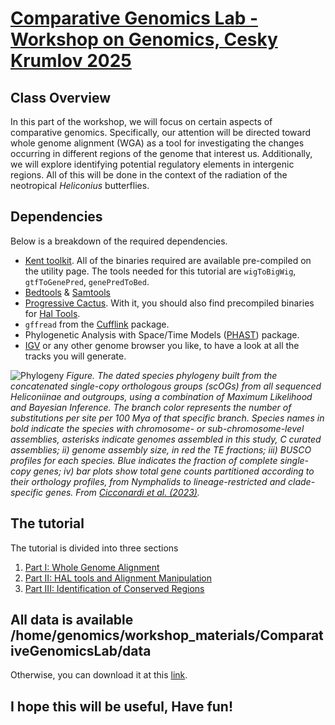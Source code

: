 # [Comparative Genomics Lab - Workshop on Genomics, Cesky Krumlov 2025](https://evomics.org/2025-workshop-on-genomics/)

## Class Overview
In this part of the workshop, we will focus on certain aspects of comparative genomics. Specifically, our attention will be directed toward whole genome alignment (WGA) as a tool for investigating the changes occurring in different regions of the genome that interest us. Additionally, we will explore identifying potential regulatory elements in intergenic regions. All of this will be done in the context of the radiation of the neotropical *Heliconius* butterflies.


## Dependencies
Below is a breakdown of the required dependencies.
- [Kent toolkit](https://github.com/ucscGenomeBrowser/kent). All of the binaries required are available pre-compiled on the utility page. The tools needed for this tutorial are `wigToBigWig`, `gtfToGenePred`, `genePredToBed`.
- [Bedtools](https://bedtools.readthedocs.io/en/latest/) & [Samtools](http://www.htslib.org/)
- [Progressive Cactus](https://github.com/ComparativeGenomicsToolkit/cactus). With it, you should also find precompiled binaries for [Hal Tools](https://github.com/ComparativeGenomicsToolkit/hal).
- `gffread` from the [Cufflink](http://cole-trapnell-lab.github.io/cufflinks/) package.
- Phylogenetic Analysis with Space/Time Models ([PHAST](http://compgen.cshl.edu/phast/)) package.
- [IGV](https://software.broadinstitute.org/software/igv/) or any other genome browser you like, to have a look at all the tracks you will generate.

![Phylogeny](https://github.com/user-attachments/assets/1c6becb6-bd86-4fcf-91e6-ab15b6f078d7)
*Figure. The dated species phylogeny built from the concatenated single-copy orthologous groups (scOGs) from all sequenced Heliconiinae and outgroups, using a combination of Maximum Likelihood and Bayesian Inference. The branch color represents the number of substitutions per site per 100 Mya of that specific branch. Species names in bold indicate the species with chromosome- or sub-chromosome-level assemblies, asterisks indicate genomes assembled in this study, C curated assemblies; ii) genome assembly size, in red the TE fractions; iii) BUSCO profiles for each species. Blue indicates the fraction of complete single-copy genes; iv) bar plots show total gene counts partitioned according to their orthology profiles, from Nymphalids to lineage-restricted and clade-specific genes. From [Cicconardi et al. (2023)](https://www.nature.com/articles/s41467-023-41412-5).*

## The tutorial
The tutorial is divided into three sections

1. [Part I: Whole Genome Alignment](https://github.com/francicco/ComparativeGenomicsLab/blob/main/PartI/WholeGenomeAlignment.md)
2. [Part II: HAL tools and Alignment Manipulation](https://github.com/francicco/ComparativeGenomicsLab/blob/main/PartII/AlignmentManipulation.md)
3. [Part III: Identification of Conserved Regions](https://github.com/francicco/ComparativeGenomicsLab/blob/main/PartIII/IndentificationConservedElements.md)

## All data is available /home/genomics/workshop_materials/ComparativeGenomicsLab/data
Otherwise, you can download it at this [link](https://uob-my.sharepoint.com/:f:/g/personal/tk19812_bristol_ac_uk/El4csr5H5jpHvVBhL3OVNZIB63COCfld3kpyB3FHzeAR_g?e=eAf5d3).

## I hope this will be useful, Have fun!
